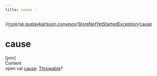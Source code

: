 ```yaml
---
title: cause -
---
```

//[core](../../index.md)/[se.gustavkarlsson.conveyor](../index.md)/[StoreNotYetStartedException](index.md)/[cause](cause.md)



# cause  
[jvm]  
Content  
open val [cause](cause.md): [Throwable](https://kotlinlang.org/api/latest/jvm/stdlib/kotlin/-throwable/index.html)?  



